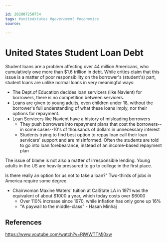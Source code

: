 ```yaml
---

id: 202007250754
tags: #unitedstates #government #economics
source:

---
```


# United States Student Loan Debt

Student loans are a problem affecting over 44 million Americans, who cumulatively owe more than $1.6 trillion in debt. While critics claim that this issue is a matter of poor responsibility on the borrower's (student's) part, student loans are unlike normal loans in very meaningful ways:
- The Dept.of Education decides loan servicers (like Navient) for borrowers, there is no competition between servicers.
- Loans are given to young adults, even children under 18, without the borrower's full understanding of what these loans imply, nor their options for repayment.
- Loan Servicers like Navient have a history of misleading borrowers
	- They push borrowers into repayment plans that cost the borrowers--in some cases--10's of thousands of dollars in unnecessary interest
	- Students trying to find best option to repay loan call their loan servicers' support and are misinformed. Often the students are told to go into loan forebearance, instead of an income-based repayment plan 

The issue of blame is not also a matter of irresponsible lending. Young adults in the US are heavily pressured to go to college in the first place.

Is there really an option for us not to take a loan?" Two-thirds of jobs in America require some degree.
- Chairwoman Maxine Waters' tuition at CalState LA in 1971 was the equivalent of about $1000 a year, which today costs over $6000
	- Over 110% increase since 1970, while inflation has only gone up 16%
	- "A paywall to the middle-class" - Hasan Minhaj

## References
https://www.youtube.com/watch?v=RjWWTTMj0xw